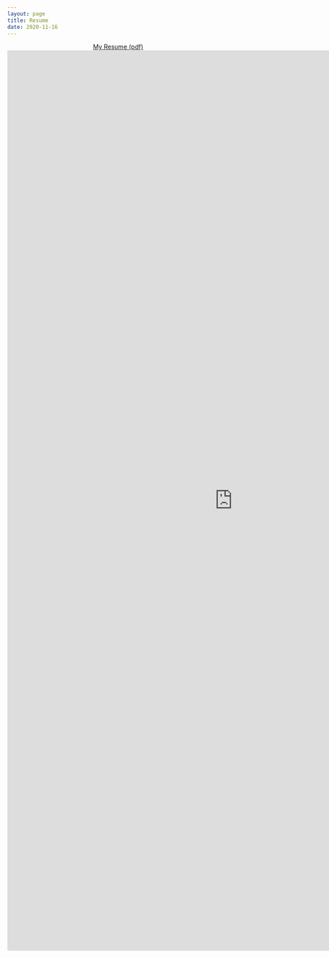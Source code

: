 ```yaml
---
layout: page
title: Resume
date: 2020-11-16
---
```


<center>
 <a markdown="0"
 	 href="{{ site.url }}/resume/nilesh-patil.pdf"
 	class="btn" >
 My Resume (pdf)
 </a>
</center>


<center>
<iframe src="https://docs.google.com/gview?url=https://github.com/nilesh-patil/nilesh-patil.github.io/raw/master/resume/nilesh-patil.pdf&embedded=true" width="1024" height="2048" frameborder="0"></iframe>
</center>
